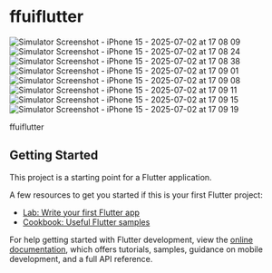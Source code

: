 # ffuiflutter
![Simulator Screenshot - iPhone 15 - 2025-07-02 at 17 08 09](https://github.com/user-attachments/assets/0004cc41-6c26-4311-b9c1-8679c3245c15)
![Simulator Screenshot - iPhone 15 - 2025-07-02 at 17 08 24](https://github.com/user-attachments/assets/89d0af93-2684-48a7-a109-1b780206e9c9)
![Simulator Screenshot - iPhone 15 - 2025-07-02 at 17 08 38](https://github.com/user-attachments/assets/703a05bc-a29c-4b0a-afd5-8b4588d60e22)
![Simulator Screenshot - iPhone 15 - 2025-07-02 at 17 09 01](https://github.com/user-attachments/assets/541d23a2-b398-40f4-9fdd-839b0b85cef5)
![Simulator Screenshot - iPhone 15 - 2025-07-02 at 17 09 08](https://github.com/user-attachments/assets/bd641edb-b568-47e5-bf7f-5018a410cb5b)
![Simulator Screenshot - iPhone 15 - 2025-07-02 at 17 09 11](https://github.com/user-attachments/assets/3231c32b-e06a-40f3-86c5-90c3ecb8eb95)
![Simulator Screenshot - iPhone 15 - 2025-07-02 at 17 09 15](https://github.com/user-attachments/assets/67d494ed-4243-44a5-a7ee-086b0dd996db)
![Simulator Screenshot - iPhone 15 - 2025-07-02 at 17 09 19](https://github.com/user-attachments/assets/02449dcf-943e-4ece-a8f5-36867f89a171)

ffuiflutter

## Getting Started

This project is a starting point for a Flutter application.

A few resources to get you started if this is your first Flutter project:

- [Lab: Write your first Flutter app](https://docs.flutter.dev/get-started/codelab)
- [Cookbook: Useful Flutter samples](https://docs.flutter.dev/cookbook)

For help getting started with Flutter development, view the
[online documentation](https://docs.flutter.dev/), which offers tutorials,
samples, guidance on mobile development, and a full API reference.
